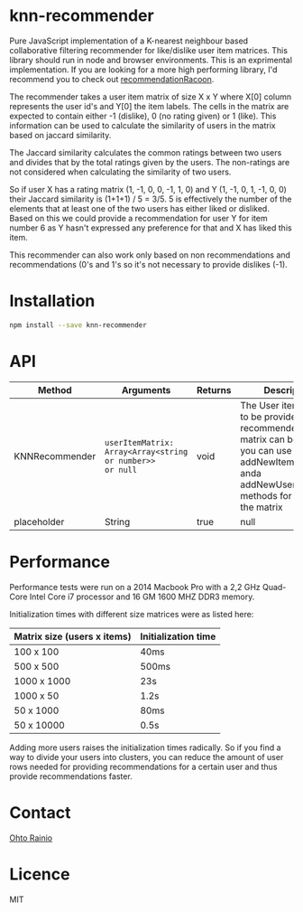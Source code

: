# knn-recommender
Pure JavaScript implementation of a K-nearest neighbour based collaborative filtering recommender for like/dislike user item matrices. This library should run in node and browser environments. This is an exprimental implementation. If you are looking for a more high performing library, I'd recommend you to check out [recommendationRacoon](https://github.com/guymorita/recommendationRaccoon).

The recommender takes a user item matrix of size X x Y where X[0] column represents the user id's and Y[0] the item labels. The cells in the matrix are expected to contain either -1 (dislike), 0 (no rating given) or 1 (like). This information can be used to calculate the similarity of users in the matrix based on jaccard similarity.

The Jaccard similarity calculates the common ratings between two users and divides that by the total ratings given by the users. The non-ratings are not considered when calculating the similarity of two users.

So if user X has a rating matrix (1, -1, 0, 0, -1, 1, 0) and Y (1, -1, 0, 1, -1, 0, 0) their Jaccard similarity is (1+1+1) / 5 = 3/5. 5 is effectively the number of the elements that at least one of the two users has either liked or disliked. Based on this we could provide a recommendation for user Y for item number 6 as Y hasn't expressed any preference for that and X has liked this item.

This recommender can also work only based on non recommendations and recommendations (0's and 1's so it's not necessary to provide dislikes (-1).

# Installation
```bash
npm install --save knn-recommender
```

# API

Method             | Arguments          | Returns      | Description     | Example  
------------------|---------------|---------------|-------------|------------  
KNNRecommender | ```userItemMatrix: Array<Array<string or number>> or null ```| void | The User item matrix to be provided for the recommender. The matrix can be null and you can use the addNewItemToDataset anda addNewUserToDataset methods for initializing the matrix | ```const kNNRecommender = new KNNRecommender([['emptycorner', 'item 1', 'item 2', 'item 3', 'item 4','item 5', 'item 6', 'item 7'], ['user 1', 1, -1, 0, 0, -1, 1, 0], ['user 2', 1, -1, 0, 1, -1, 0, 0]]) ```
placeholder | String | true | null | ```js import test```

# Performance

Performance tests were run on a 2014 Macbook Pro with a 2,2 GHz Quad-Core Intel Core i7 processor and 16 GM 1600 MHZ DDR3 memory.

Initialization times with different size matrices were as listed here:

Matrix size (users x items)      | Initialization time
------------------|---------------
100 x 100 | 40ms 
500 x 500 | 500ms 
1000 x 1000 | 23s
1000 x 50 | 1.2s
50 x 1000 | 80ms
50 x 10000 | 0.5s

Adding more users raises the initialization times radically. So if you find a way to divide your users into clusters, you can reduce the amount of user rows needed for providing recommendations for a certain user and thus provide recommendations faster.


# Contact

[Ohto Rainio](https://www.linkedin.com/in/ohtorainio/)

# Licence

MIT



